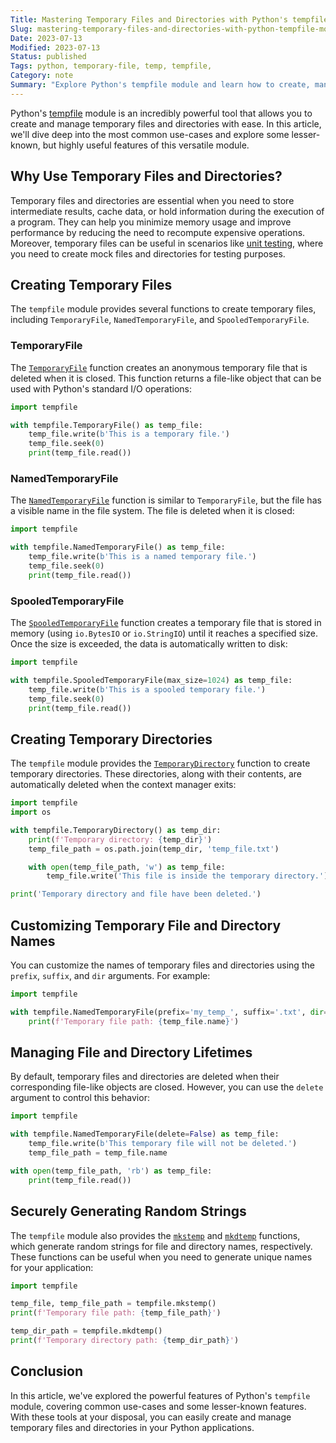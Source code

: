 ```yaml
---
Title: Mastering Temporary Files and Directories with Python's tempfile Module
Slug: mastering-temporary-files-and-directories-with-python-tempfile-module
Date: 2023-07-13
Modified: 2023-07-13
Status: published
Tags: python, temporary-file, temp, tempfile,
Category: note
Summary: "Explore Python's tempfile module and learn how to create, manage, and customize temporary files and directories with ease. Master common use-cases and uncover lesser-known features of this powerful tool."
---
```

Python's [tempfile](https://docs.python.org/3/library/tempfile.html) module is an incredibly powerful tool that allows you to create and manage temporary files and directories with ease. In this article, we'll dive deep into the most common use-cases and explore some lesser-known, but highly useful features of this versatile module.

## Why Use Temporary Files and Directories? 

Temporary files and directories are essential when you need to store intermediate results, cache data, or hold information during the execution of a program. They can help you minimize memory usage and improve performance by reducing the need to recompute expensive operations. Moreover, temporary files can be useful in scenarios like [unit testing](https://en.wikipedia.org/wiki/Unit_testing), where you need to create mock files and directories for testing purposes.

## Creating Temporary Files 

The `tempfile` module provides several functions to create temporary files, including `TemporaryFile`, `NamedTemporaryFile`, and `SpooledTemporaryFile`.

### TemporaryFile

The [`TemporaryFile`](https://docs.python.org/3/library/tempfile.html#tempfile.TemporaryFile) function creates an anonymous temporary file that is deleted when it is closed. This function returns a file-like object that can be used with Python's standard I/O operations:

```python
import tempfile

with tempfile.TemporaryFile() as temp_file:
    temp_file.write(b'This is a temporary file.')
    temp_file.seek(0)
    print(temp_file.read())
```

### NamedTemporaryFile

The [`NamedTemporaryFile`](https://docs.python.org/3/library/tempfile.html#tempfile.NamedTemporaryFile) function is similar to `TemporaryFile`, but the file has a visible name in the file system. The file is deleted when it is closed:

```python
import tempfile

with tempfile.NamedTemporaryFile() as temp_file:
    temp_file.write(b'This is a named temporary file.')
    temp_file.seek(0)
    print(temp_file.read())
```

### SpooledTemporaryFile

The [`SpooledTemporaryFile`](https://docs.python.org/3/library/tempfile.html#tempfile.SpooledTemporaryFile) function creates a temporary file that is stored in memory (using `io.BytesIO` or `io.StringIO`) until it reaches a specified size. Once the size is exceeded, the data is automatically written to disk:

```python
import tempfile

with tempfile.SpooledTemporaryFile(max_size=1024) as temp_file:
    temp_file.write(b'This is a spooled temporary file.')
    temp_file.seek(0)
    print(temp_file.read())
```

## Creating Temporary Directories

The `tempfile` module provides the [`TemporaryDirectory`](https://docs.python.org/3/library/tempfile.html#tempfile.TemporaryDirectory) function to create temporary directories. These directories, along with their contents, are automatically deleted when the context manager exits:

```python
import tempfile
import os

with tempfile.TemporaryDirectory() as temp_dir:
    print(f'Temporary directory: {temp_dir}')
    temp_file_path = os.path.join(temp_dir, 'temp_file.txt')

    with open(temp_file_path, 'w') as temp_file:
        temp_file.write('This file is inside the temporary directory.')

print('Temporary directory and file have been deleted.')
```

## Customizing Temporary File and Directory Names

You can customize the names of temporary files and directories using the `prefix`, `suffix`, and `dir` arguments. For example:

```python
import tempfile

with tempfile.NamedTemporaryFile(prefix='my_temp_', suffix='.txt', dir='/tmp') as temp_file:
    print(f'Temporary file path: {temp_file.name}')
```

## Managing File and Directory Lifetimes

By default, temporary files and directories are deleted when their corresponding file-like objects are closed. However, you can use the `delete` argument to control this behavior:

```python
import tempfile

with tempfile.NamedTemporaryFile(delete=False) as temp_file:
    temp_file.write(b'This temporary file will not be deleted.')
    temp_file_path = temp_file.name

with open(temp_file_path, 'rb') as temp_file:
    print(temp_file.read())
```

## Securely Generating Random Strings 

The `tempfile` module also provides the [`mkstemp`](https://docs.python.org/3/library/tempfile.html#tempfile.mkstemp) and [`mkdtemp`](https://docs.python.org/3/library/tempfile.html#tempfile.mkdtemp) functions, which generate random strings for file and directory names, respectively. These functions can be useful when you need to generate unique names for your application:

```python
import tempfile

temp_file, temp_file_path = tempfile.mkstemp()
print(f'Temporary file path: {temp_file_path}')

temp_dir_path = tempfile.mkdtemp()
print(f'Temporary directory path: {temp_dir_path}')
```

## Conclusion

In this article, we've explored the powerful features of Python's `tempfile` module, covering common use-cases and some lesser-known features. With these tools at your disposal, you can easily create and manage temporary files and directories in your Python applications.
